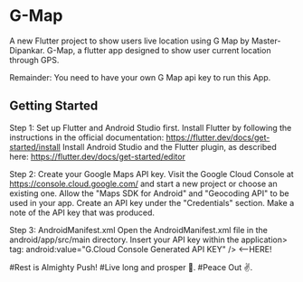 # G-Map

A new Flutter project to show users live location using G Map by Master-Dipankar.
G-Map, a flutter app designed to show user current location through GPS.

Remainder: You need to have your own G Map api key to run this App.

## Getting Started
Step 1: Set up Flutter and Android Studio first.
Install Flutter by following the instructions in the official documentation: https://flutter.dev/docs/get-started/install
Install Android Studio and the Flutter plugin, as described here: https://flutter.dev/docs/get-started/editor

Step 2: Create your Google Maps API key.
Visit the Google Cloud Console at https://console.cloud.google.com/ and start a new project or choose an existing one.
Allow the "Maps SDK for Android" and "Geocoding API" to be used in your app.
Create an API key under the "Credentials" section.
Make a note of the API key that was produced.

Step 3: AndroidManifest.xml
Open the AndroidManifest.xml file in the android/app/src/main directory.
Insert your API key within the application> tag:
android:value="G.Cloud Console Generated API KEY" /> <--HERE!

#Rest is Almighty Push!
#Live long and prosper 🖖. 
#Peace Out ✌️.
